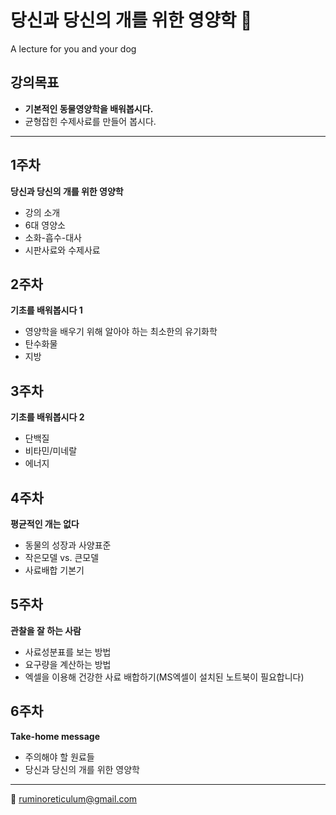 # 당신과 당신의 개를 위한 영양학 :dog:  
A lecture for you and your dog  
## 강의목표
- **기본적인 동물영양학을 배워봅시다.**  
- 균형잡힌 수제사료를 만들어 봅시다.  

---------------------------------------

## 1주차  
**당신과 당신의 개를 위한 영양학**  
- 강의 소개  
- 6대 영양소  
- 소화-흡수-대사  
- 시판사료와 수제사료  

## 2주차  
**기초를 배워봅시다 1**  
- 영양학을 배우기 위해 알아야 하는 최소한의 유기화학
- 탄수화물
- 지방  

## 3주차  
**기초를 배워봅시다 2**  
- 단백질  
- 비타민/미네랄  
- 에너지  

## 4주차  
**평균적인 개는 없다**  
- 동물의 성장과 사양표준  
- 작은모델 vs. 큰모델  
- 사료배합 기본기  

## 5주차  
**관찰을 잘 하는 사람**  
- 사료성분표를 보는 방법  
- 요구량을 계산하는 방법  
- 엑셀을 이용해 건강한 사료 배합하기(MS엑셀이 설치된 노트북이 필요합니다)  

## 6주차  
**Take-home message**  
- 주의해야 할 원료들  
- 당신과 당신의 개를 위한 영양학  

---------------------------------------
💌 ruminoreticulum@gmail.com
